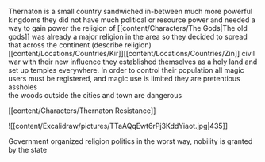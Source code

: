 Thernaton is a small country sandwiched in-between much more powerful kingdoms
they did not have much political or resource power and needed a way to gain power
the religion of [[content/Characters/The Gods|The old gods]] was already a major religion in the area so they decided to spread that across the continent 
(describe religion)
[[content/Locations/Countries/Kir]][[content/Locations/Countries/Zin]] civil war
with their new influence they established themselves as a holy land and set up temples everywhere. In order to control their population all magic users must be registered, and magic use is limited
they are pretentious assholes  
the woods outside the cities and town are dangerous

[[content/Characters/Thernaton Resistance]]


![[content/Excalidraw/pictures/TTaAQqEwt6rPj3KddYiaot.jpg|435]]


Government
	organized religion politics in the worst way, nobility is granted by the state